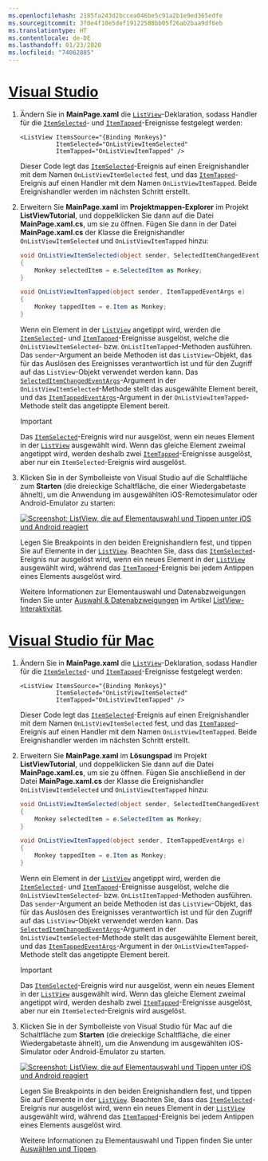 ```yaml
---
ms.openlocfilehash: 2185fa243d2bccea046be5c91a2b1e9ed365edfe
ms.sourcegitcommit: 3f0e4f10e5def19122588bb05f26ab2baa9df6eb
ms.translationtype: HT
ms.contentlocale: de-DE
ms.lasthandoff: 01/23/2020
ms.locfileid: "74062885"
---
```

# <a name="visual-studiotabvswin"></a>[Visual Studio](#tab/vswin)

1. Ändern Sie in **MainPage.xaml** die [`ListView`](xref:Xamarin.Forms.ListView)-Deklaration, sodass Handler für die [`ItemSelected`](xref:Xamarin.Forms.ListView.ItemSelected)- und [`ItemTapped`](xref:Xamarin.Forms.ListView.ItemTapped)-Ereignisse festgelegt werden:

    ```xaml
    <ListView ItemsSource="{Binding Monkeys}"
              ItemSelected="OnListViewItemSelected"
              ItemTapped="OnListViewItemTapped" />
    ```

    Dieser Code legt das [`ItemSelected`](xref:Xamarin.Forms.ListView.ItemSelected)-Ereignis auf einen Ereignishandler mit dem Namen `OnListViewItemSelected` fest, und das [`ItemTapped`](xref:Xamarin.Forms.ListView.ItemTapped)-Ereignis auf einen Handler mit dem Namen `OnListViewItemTapped`. Beide Ereignishandler werden im nächsten Schritt erstellt.

1. Erweitern Sie **MainPage.xaml** im **Projektmappen-Explorer** im Projekt **ListViewTutorial**, und doppelklicken Sie dann auf die Datei **MainPage.xaml.cs**, um sie zu öffnen. Fügen Sie dann in der Datei **MainPage.xaml.cs** der Klasse die Ereignishandler `OnListViewItemSelected` und `OnListViewItemTapped` hinzu:

    ```csharp
    void OnListViewItemSelected(object sender, SelectedItemChangedEventArgs e)
    {
        Monkey selectedItem = e.SelectedItem as Monkey;
    }

    void OnListViewItemTapped(object sender, ItemTappedEventArgs e)
    {
        Monkey tappedItem = e.Item as Monkey;
    }
    ```

    Wenn ein Element in der [`ListView`](xref:Xamarin.Forms.ListView) angetippt wird, werden die [`ItemSelected`](xref:Xamarin.Forms.ListView.ItemSelected)- und [`ItemTapped`](xref:Xamarin.Forms.ListView.ItemTapped)-Ereignisse ausgelöst, welche die `OnListViewItemSelected`- bzw. `OnListItemTapped`-Methoden ausführen. Das `sender`-Argument an beide Methoden ist das `ListView`-Objekt, das für das Auslösen des Ereignisses verantwortlich ist und für den Zugriff auf das `ListView`-Objekt verwendet werden kann. Das [`SelectedItemChangedEventArgs`](xref:Xamarin.Forms.SelectedItemChangedEventArgs)-Argument in der `OnListViewItemSelected`-Methode stellt das ausgewählte Element bereit, und das [`ItemTappedEventArgs`](xref:Xamarin.Forms.ItemTappedEventArgs)-Argument in der `OnListViewItemTapped`-Methode stellt das angetippte Element bereit.

    > [!IMPORTANT]
    > Das [`ItemSelected`](xref:Xamarin.Forms.ListView.ItemSelected)-Ereignis wird nur ausgelöst, wenn ein neues Element in der [`ListView`](xref:Xamarin.Forms.ListView) ausgewählt wird. Wenn das gleiche Element zweimal angetippt wird, werden deshalb zwei [`ItemTapped`](xref:Xamarin.Forms.ListView.ItemTapped)-Ereignisse ausgelöst, aber nur ein `ItemSelected`-Ereignis wird ausgelöst.

1. Klicken Sie in der Symbolleiste von Visual Studio auf die Schaltfläche zum **Starten** (die dreieckige Schaltfläche, die einer Wiedergabetaste ähnelt), um die Anwendung im ausgewählten iOS-Remotesimulator oder Android-Emulator zu starten:

    [![Screenshot: ListView, die auf Elementauswahl und Tippen unter iOS und Android reagiert](../images/item-selection.png "ListView-Elementauswahl")](../images/item-selection-large.png#lightbox "ListView-Elementauswahl")

    Legen Sie Breakpoints in den beiden Ereignishandlern fest, und tippen Sie auf Elemente in der [`ListView`](xref:Xamarin.Forms.ListView). Beachten Sie, dass das [`ItemSelected`](xref:Xamarin.Forms.ListView.ItemSelected)-Ereignis nur ausgelöst wird, wenn ein neues Element in der [`ListView`](xref:Xamarin.Forms.ListView) ausgewählt wird, während das [`ItemTapped`](xref:Xamarin.Forms.ListView.ItemTapped)-Ereignis bei jedem Antippen eines Elements ausgelöst wird.

    Weitere Informationen zur Elementauswahl und Datenabzweigungen finden Sie unter [Auswahl & Datenabzweigungen](~/xamarin-forms/user-interface/listview/interactivity.md#selection-and-taps) im Artikel [ListView-Interaktivität](~/xamarin-forms/user-interface/listview/interactivity.md).

# <a name="visual-studio-for-mactabvsmac"></a>[Visual Studio für Mac](#tab/vsmac)

1. Ändern Sie in **MainPage.xaml** die [`ListView`](xref:Xamarin.Forms.ListView)-Deklaration, sodass Handler für die [`ItemSelected`](xref:Xamarin.Forms.ListView.ItemSelected)- und [`ItemTapped`](xref:Xamarin.Forms.ListView.ItemTapped)-Ereignisse festgelegt werden:

    ```xaml
    <ListView ItemsSource="{Binding Monkeys}"
              ItemSelected="OnListViewItemSelected"
              ItemTapped="OnListViewItemTapped" />
    ```

    Dieser Code legt das [`ItemSelected`](xref:Xamarin.Forms.ListView.ItemSelected)-Ereignis auf einen Ereignishandler mit dem Namen `OnListViewItemSelected` fest, und das [`ItemTapped`](xref:Xamarin.Forms.ListView.ItemTapped)-Ereignis auf einen Handler mit dem Namen `OnListViewItemTapped`. Beide Ereignishandler werden im nächsten Schritt erstellt.

1. Erweitern Sie **MainPage.xaml** im **Lösungspad** im Projekt **ListViewTutorial**, und doppelklicken Sie dann auf die Datei **MainPage.xaml.cs**, um sie zu öffnen. Fügen Sie anschließend in der Datei **MainPage.xaml.cs** der Klasse die Ereignishandler `OnListViewItemSelected` und `OnListViewItemTapped` hinzu:

    ```csharp
    void OnListViewItemSelected(object sender, SelectedItemChangedEventArgs e)
    {
        Monkey selectedItem = e.SelectedItem as Monkey;
    }

    void OnListViewItemTapped(object sender, ItemTappedEventArgs e)
    {
        Monkey tappedItem = e.Item as Monkey;
    }
    ```

    Wenn ein Element in der [`ListView`](xref:Xamarin.Forms.ListView) angetippt wird, werden die [`ItemSelected`](xref:Xamarin.Forms.ListView.ItemSelected)- und [`ItemTapped`](xref:Xamarin.Forms.ListView.ItemTapped)-Ereignisse ausgelöst, welche die `OnListViewItemSelected`- bzw. `OnListItemTapped`-Methoden ausführen. Das `sender`-Argument an beide Methoden ist das `ListView`-Objekt, das für das Auslösen des Ereignisses verantwortlich ist und für den Zugriff auf das `ListView`-Objekt verwendet werden kann. Das [`SelectedItemChangedEventArgs`](xref:Xamarin.Forms.SelectedItemChangedEventArgs)-Argument in der `OnListViewItemSelected`-Methode stellt das ausgewählte Element bereit, und das [`ItemTappedEventArgs`](xref:Xamarin.Forms.ItemTappedEventArgs)-Argument in der `OnListViewItemTapped`-Methode stellt das angetippte Element bereit.

    > [!IMPORTANT]
    > Das [`ItemSelected`](xref:Xamarin.Forms.ListView.ItemSelected)-Ereignis wird nur ausgelöst, wenn ein neues Element in der [`ListView`](xref:Xamarin.Forms.ListView) ausgewählt wird. Wenn das gleiche Element zweimal angetippt wird, werden deshalb zwei [`ItemTapped`](xref:Xamarin.Forms.ListView.ItemTapped)-Ereignisse ausgelöst, aber nur ein `ItemSelected`-Ereignis wird ausgelöst.

1. Klicken Sie in der Symbolleiste von Visual Studio für Mac auf die Schaltfläche zum **Starten** (die dreieckige Schaltfläche, die einer Wiedergabetaste ähnelt), um die Anwendung im ausgewählten iOS-Simulator oder Android-Emulator zu starten.

    [![Screenshot: ListView, die auf Elementauswahl und Tippen unter iOS und Android reagiert](../images/item-selection.png "ListView-Elementauswahl")](../images/item-selection-large.png#lightbox "ListView-Elementauswahl")

    Legen Sie Breakpoints in den beiden Ereignishandlern fest, und tippen Sie auf Elemente in der [`ListView`](xref:Xamarin.Forms.ListView). Beachten Sie, dass das [`ItemSelected`](xref:Xamarin.Forms.ListView.ItemSelected)-Ereignis nur ausgelöst wird, wenn ein neues Element in der [`ListView`](xref:Xamarin.Forms.ListView) ausgewählt wird, während das [`ItemTapped`](xref:Xamarin.Forms.ListView.ItemTapped)-Ereignis bei jedem Antippen eines Elements ausgelöst wird.

    Weitere Informationen zu Elementauswahl und Tippen finden Sie unter [Auswählen und Tippen](~/xamarin-forms/user-interface/listview/interactivity.md#selection-and-taps).
